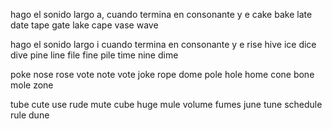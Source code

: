 hago el sonido largo a, cuando termina en consonante y e
cake
bake
late
date
tape
gate
lake
cape
vase
wave


hago el sonido largo i cuando termina en consonante y e
rise
hive
ice
dice
dive
pine
line
file
fine
pile
time
nine
dime

poke
nose
rose
vote
note
vote
joke
rope
dome
pole
hole
home
cone
bone
mole
zone

tube
cute
use
rude
mute
cube
huge
mule
volume
fumes
june
tune
schedule
rule
dune


